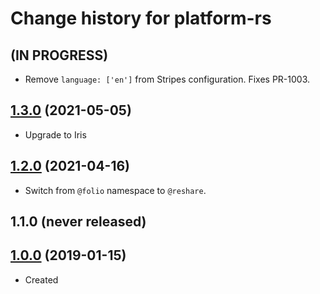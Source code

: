 # Change history for platform-rs

## (IN PROGRESS)

* Remove `language: ['en']` from Stripes configuration. Fixes PR-1003.

## [1.3.0](https://github.com/openlibraryenvironment/platform-rs/tree/v1.3.0) (2021-05-05)

* Upgrade to Iris

## [1.2.0](https://github.com/openlibraryenvironment/platform-rs/tree/v1.2.0) (2021-04-16)

* Switch from `@folio` namespace to `@reshare`.

## 1.1.0 (never released)

## [1.0.0](https://github.com/openlibraryenvironment/platform-rs/tree/v1.0.0) (2019-01-15)

* Created

